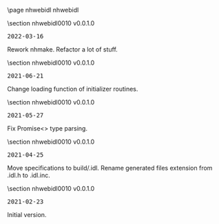 \page nhwebidl nhwebidl

<div style="max-width:700px;">

\section nhwebidl0010 v0.0.1.0

<pre>
2022-03-16
</pre>

 Rework nhmake. Refactor a lot of stuff.



\section nhwebidl0010 v0.0.1.0

<pre>
2021-06-21
</pre>

 Change loading function of initializer routines.



\section nhwebidl0010 v0.0.1.0

<pre>
2021-05-27
</pre>

 Fix Promise<> type parsing.



\section nhwebidl0010 v0.0.1.0

<pre>
2021-04-25
</pre>

 Move specifications to build/.idl. Rename generated files extension from .idl.h to .idl.inc.



\section nhwebidl0010 v0.0.1.0

<pre>
2021-02-23
</pre>

 Initial version.



</div>